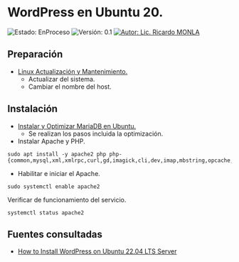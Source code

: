 # WordPress en Ubuntu 20.
![Estado: EnProceso](https://img.shields.io/badge/Estado-EnProceso-brightgreen)
![Versión: 0.1](https://img.shields.io/badge/Versión-0.1-blue)
[![Autor: Lic. Ricardo MONLA](https://img.shields.io/badge/Autor-Lic.%20Ricardo%20MONLA-orange)](mailto:rmonla@frlr.utn.edu.ar)

## Preparación
- [Linux Actualización y Mantenimiento.](https://github.com/rmonla/rmLIBs/blob/master/cmdLinux/Linux%20Actualizaci%C3%B3n%20y%20Mantenimiento.md)
    - Actualizar del sistema.
    - Cambiar el nombre del host.

## Instalación
- [Instalar y Optimizar MariaDB en Ubuntu.](https://github.com/rmonla/rmLIBs/blob/master/cmdLinux/servers/MariaDB%20en%20Ubuntu.md)
    - Se realizan los pasos incluida la optimización.
- Instalar Apache y PHP.
```
sudo apt install -y apache2 php php-{common,mysql,xml,xmlrpc,curl,gd,imagick,cli,dev,imap,mbstring,opcache,soap,zip,intl}
```
- Habilitar e iniciar el Apache.
```
sudo systemctl enable apache2
```
Verificar de funcionamiento del servicio.
```
systemctl status apache2
```

## Fuentes consultadas
- [How to Install WordPress on Ubuntu 22.04 LTS Server](https://linux.how2shout.com/how-to-install-wordpress-on-ubuntu-22-04-lts-server/)

